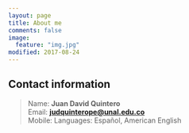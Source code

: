 ```yaml
---
layout: page
title: About me
comments: false
image: 
  feature: "img.jpg"
modified: 2017-08-24
---
```


<h2>Contact information</h2>

> Name: <b>Juan David Quintero</b><br>
> Email: <b>judquinterope@unal.edu.co</b><br>
> Mobile: 
> Languages: Español, American English<br>
